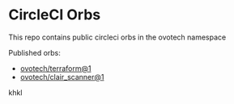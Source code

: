 # CircleCI Orbs

This repo contains public circleci orbs in the ovotech namespace

Published orbs:
 - [ovotech/terraform@1](terraform)
 - [ovotech/clair_scanner@1](clair_scanner)

khkl
